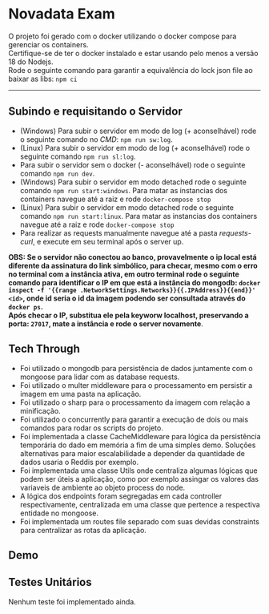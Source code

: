 # Novadata Exam

O projeto foi gerado com o docker utilizando o docker compose para gerenciar os containers.<br/>
Certifique-se de ter o docker instalado e estar usando pelo menos a versão 18 do Nodejs.<br/>
Rode o seguinte comando para garantir a equivalência do lock json file ao baixar as libs: `npm ci` <br> <hr>

## Subindo e requisitando o Servidor

- (Windows) Para subir o servidor em modo de log (+ aconselhável) rode o seguinte comando no *CMD*: `npm run sw:log`.<br>
- (Linux) Para subir o servidor em modo de log (+ aconselhável) rode o seguinte comando `npm run sl:log`.<br>
- Para subir o servidor sem o docker (- aconselhável) rode o seguinte comando `npm run dev`.<br>
- (Windows) Para subir o servidor em modo detached rode o seguinte comando `npm run start:windows`. Para matar as instancias dos containers navegue até a raiz e rode `docker-compose stop`<br>
- (Linux) Para subir o servidor em modo detached rode o seguinte comando `npm run start:linux`. Para matar as instancias dos containers navegue até a raiz e rode `docker-compose stop`<br>
- Para realizar as requests manualmente navegue até a pasta _requests-curl_, e execute em seu terminal após o server up. <br>

**OBS: Se o servidor não conectou ao banco, provavelmente o ip local está diferente da assinatura do link simbólico, para checar, mesmo com o erro no terminal com a instância ativa, em outro terminal rode o seguinte comando para identificar o IP em que está a instância do mongodb: `docker inspect -f '{{range .NetworkSettings.Networks}}{{.IPAddress}}{{end}}' <id>`, onde id seria o id da imagem podendo ser consultada através do `docker ps`. <br> Após checar o IP, substitua ele pela keyworw localhost, preservando a porta: `27017`, mate a instância e rode o server novamente**.

## Tech Through

- Foi utilizado o mongodb para persistência de dados juntamente com o mongoose para lidar com as database requests. <br>
- Foi utilizado o multer middleware para o processamento em persistir a imagem em uma pasta na aplicação. <br>
- Foi utilizado o sharp para o processamento da imagem com relação a minificação. <br>
- Foi utilizado o concurrently para garantir a execução de dois ou mais comandos para rodar os scripts do projeto. <br>
- Foi implementada a classe CacheMiddleware para lógica da persistência temporária do dado em memória a fim de uma simples demo. Soluções alternativas para maior escalabilidade a depender da quantidade de dados usaria o Reddis por exemplo. <br>
- Foi implementada uma classe Utils onde centraliza algumas lógicas que podem ser úteis a aplicação, como por exemplo assingar os valores das variaveis de ambiente ao objeto process do node. <br>
- A lógica dos endpoints foram segregadas em cada controller respectivamente, centralizada em uma classe que pertence a respectiva entidade no mongoose. <br>
- Foi implementada um routes file separado com suas devidas constraints para centralizar as rotas da aplicação. <br>

## Demo


## Testes Unitários

Nenhum teste foi implementado ainda.
